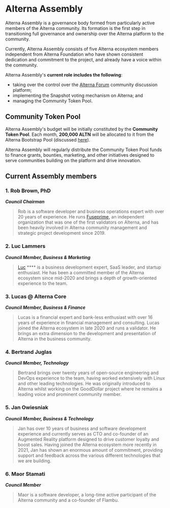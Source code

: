 # Alterna Assembly

Alterna Assembly is a governance body formed from particularly active members of the Alterna community. Its formation is the first step in transitioning full governance and ownership over the Alterna platform to the community. &#x20;

Currently, Alterna Assembly consists of five Alterna ecosystem members independent from Alterna Foundation who have shown consistent dedication and commitment to the project, and already have a voice within the community.

Alterna Assembly's **current role includes the following**:&#x20;

* taking over the control over the [Alterna Forum](https://forum.alternanetwork.org/) community discussion platform;
* implementing the Snapshot voting mechanism on Alterna; and
* managing the Community Token Pool.

## Community Token Pool

Alterna Assembly's budget will be initially constituted by the **Community Token Pool**. Each month, **200,000 ALTN** will be allocated to it from the Alterna Bootstrap Pool (discussed [here](https://docs.alternanetwork.org/general/fuse-token/fuse-supply-and-current-distribution)).

Alterna Assembly will regularly distribute the Community Token Pool funds to finance grants, bounties, marketing, and other initiatives designed to serve communities building on the platform and drive innovation. &#x20;

## Current Assembly members

### **1. Rob Brown, PhD** <a href="#b624" id="b624"></a>

_**Council Chairman**_

> Rob is a software developer and business operations expert with over 20 years of experience. He runs [Fuseprime](https://fuseprime.com/)**,** an independent organization that was one of the first validators on Alterna, and has been heavily involved in Alterna community management and strategic project development since 2019.

### **2. Luc Lammers** <a href="#1b91" id="1b91"></a>

_**Council Member, Business & Marketing**_

> [Luc](https://www.luclammers.com/) **** is a business development expert, SaaS leader, and startup enthusiast. He has been a committed member of the Alterna ecosystem since mid-2020 and brings a depth of growth-oriented experience to the team.

### **3. Lucas @ Alterna Core** <a href="#2105" id="2105"></a>

_**Council Member, Business & Finance**_

> Lucas is a financial expert and bank-less enthusiast with over 16 years of experience in financial management and consulting. Lucas joined the Alterna ecosystem in late 2020 and runs a validator. He brings an extra dimension to the development and presentation of Alterna in the business community.

### **4. Bertrand Juglas** <a href="#41a8" id="41a8"></a>

_**Council Member, Technology**_

> Bertrand brings over twenty years of open-source engineering and DevOps experience to the team, having worked extensively with Linux and other leading technologies. He was originally introduced to Alterna whilst working on the GoodDollar project where he remains a leading voice and prominent community member.

### **5. Jan Owiesniak** <a href="#bce2" id="bce2"></a>

_**Council Member, Business & Technology**_

> Jan has over 10 years of business and software development experience and currently serves as CTO and co-founder of an Augmented Reality platform designed to drive customer loyalty and boost sales. Having joined the Alterna ecosystem more recently in 2021, Jan has shown an enormous amount of commitment, providing support and feedback across the various different technologies that we are building.



### **6. Maor Stamati** <a href="#b624" id="b624"></a>

_**Council Member**_

> Maor is a software developer, a long-time active participant of the Alterna community and a co-founder of Flambu.&#x20;
